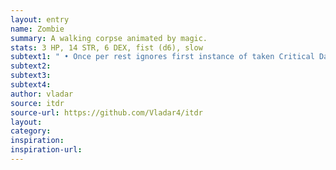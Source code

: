 ```yaml
---
layout: entry
name: Zombie
summary: A walking corpse animated by magic.
stats: 3 HP, 14 STR, 6 DEX, fist (d6), slow
subtext1: " • Once per rest ignores first instance of taken Critical Damage"
subtext2:
subtext3:
subtext4:
author: vladar
source: itdr
source-url: https://github.com/Vladar4/itdr
layout:
category:
inspiration:
inspiration-url:
---
```

